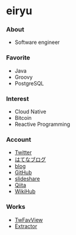 eiryu
=======================


### About
- Software engineer

### Favorite
- Java
- Groovy
- PostgreSQL

### Interest

- Cloud Native
- Bitcoin
- Reactive Programming

### Account
- [Twitter](http://twitter.com/eiryu)
- [はてなブログ](http://d.hatena.ne.jp/eiryu9)
- [blog](http://blog.eiryu.com)
- [GitHub](https://github.com/eiryu)
- [slideshare](http://www.slideshare.net/eiryu)
- [Qiita](http://qiita.com/eiryu)
- [WikiHub](https://wikihub.io/@eiryu)

### Works
- [TwFavView](http://apps.eiryu.com/twfavview) 
- [Extractor](http://eiryu.com/extractor/) 
